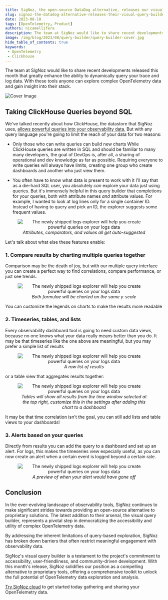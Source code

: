 ```yaml
---
title: SigNoz, the open-source DataDog alternative, releases our visual query builder
slug: signoz-the-datadog-alternative-releases-their-visual-query-builder
date: 2023-08-10
tags: [OpenTelemetry, Product]
authors: nicamellifera
description: The team at SigNoz would like to share recent developments released this month that greatly enhance the ability to dynamically query your trace and log data. With these tools anyone can explore complex OpenTelemetry data and gain insight into their stack.
image: /img/blog/2023/08/query-builder/query-builder-cover.jpg
hide_table_of_contents: true
keywords:
 - OpenTelemetry
 - Clickhouse
---
```


<head>
  <link rel="canonical" href="https://signoz.io/blog/clickhouse-query-compare-two-spans/"/>
</head>

The team at SigNoz would like to share recent developments released this month that greatly enhance the ability to dynamically query your trace and log data. With these tools anyone can explore complex OpenTelemetry data and gain insight into their stack.

<!--truncate-->

![Cover Image](/img/blog/2023/08/query-builder/query-builder-cover.webp)

## Taking ClickHouse Queries beyond SQL

We've talked recently about how ClickHouse, the datastore that SigNoz uses, [allows powerful queries into your observability data.](https://signoz.io/blog/clickhouse-query-compare-two-spans/) But with any query language you're going to limit the reach of your data for two reasons:

* Only those who can write queries can build new charts
While ClickHouse queries are written in SQL and should be familiar to many many developers, the goal of DevOps is, after all, a sharing of operational and dev knowledge as far as possible. Requiring everyone to write queries will always have limits, creating one group who create dashboards and another who just view them.

* You often have to know what data is present to work with it
I'll say that as a die-hard SQL user, you absolutely *can* explore your data just using queries. But it's immensely helpful in this query builder that completions for your queries, both with attribute names *and* attribute values. For example, I wanted to look at log lines only for a single container ID. Instead of having to query and pick an ID, the explorer suggests some frequent values.

<figure data-zoomable align='center'>
    <img src="/img/blog/2023/08/query-builder/suggestion-values.webp" alt="The newly shipped logs explorer will help you create powerful queries on your logs data"/>
    <figcaption><i>Attributes, comparators, and values all get auto-suggested</i></figcaption>
</figure>


Let's talk about what else these features enable:

### 1. Compare results by charting multiple queries together

Comparison may be the death of joy, but with our multiple query interface you can create a perfect way to find correlations, compare performance, or just see trends.

<figure data-zoomable align='center'>
    <img src="/img/blog/2023/08/query-builder/multiple-queries.webp" alt="The newly shipped logs explorer will help you create powerful queries on your logs data"/>
    <figcaption><i>Both formulae will be charted on the same y-scale</i></figcaption>
</figure>

You can customize the legends on charts to make the results more readable

### 2. Timeseries, tables, and lists

Every observability dashboard tool is going to need custom data views, because no one knows what your data really means better than you do. It may be that timeseries like the one above are meaningful, but you may prefer a simple list of results

<figure data-zoomable align='center'>
    <img src="/img/blog/2023/08/query-builder/list.webp" alt="The newly shipped logs explorer will help you create powerful queries on your logs data"/>
    <figcaption><i>A raw list of results</i></figcaption>
</figure>

or a table view that aggregates results together:

<figure data-zoomable align='center'>
    <img src="/img/blog/2023/08/query-builder/table-view.webp" alt="The newly shipped logs explorer will help you create powerful queries on your logs data"/>
    <figcaption><i>Tables will show all results from the time window selected at the top right, customize this in the settings after adding this chart to a dashboard</i></figcaption>
</figure>

It may be that time correlation isn't the goal, you can still add lists and table views to your dashboards!

### 3. Alerts based on your queries
Directly from results you can add the query to a dashboard and set up an alert. For logs, this makes the timeseries view especially useful, as you can now create an alert when a certain event is logged beyond a certain rate.

<figure data-zoomable align='center'>
    <img src="/img/blog/2023/08/query-builder/alerts-threshold.webp" alt="The newly shipped logs explorer will help you create powerful queries on your logs data"/>
    <figcaption><i>A preview of when your alert would have gone off</i></figcaption>
</figure>

## Conclusion
In the ever-evolving landscape of observability tools, SigNoz continues to make significant strides towards providing an open-source alternative to proprietary solutions. The latest addition to their arsenal, the visual query builder, represents a pivotal step in democratizing the accessibility and utility of complex OpenTelemetry data.

By addressing the inherent limitations of query-based exploration, SigNoz has broken down barriers that often restrict meaningful engagement with observability data.

SigNoz's visual query builder is a testament to the project's commitment to accessibility, user-friendliness, and community-driven development. With this month's release, SigNoz solidifies our position as a compelling alternative to proprietary tools, offering a comprehensive toolkit to unlock the full potential of OpenTelemetry data exploration and analysis.

[Try SigNoz cloud](https://signoz.io/teams/) to get started today gathering and sharing your OpenTelemetry data.
